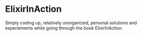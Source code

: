 # ElixirInAction

Simply coding up, relatively unorganized, personal solutions and experiements while going through the book ElixirInAction